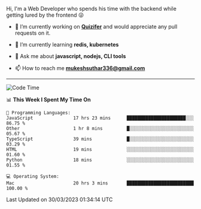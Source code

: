 Hi, I'm a Web Developer who spends his time with the backend while getting lured by the frontend 😜

- 🔭 I’m currently working on **[Quizifer](https://github.com/SutharMukesh/Quizifer/)** and would appreciate any pull requests on it.

- 🌱 I’m currently learning **redis, kubernetes**

- 💬 Ask me about **javascript, nodejs, CLI tools**

- 📫 How to reach me **mukeshsuthar336@gmail.com**

---
<!--START_SECTION:waka-->
![Code Time](http://img.shields.io/badge/Code%20Time-2%2C212%20hrs%2028%20mins-blue)

📊 **This Week I Spent My Time On** 

```text
💬 Programming Languages: 
JavaScript               17 hrs 23 mins      ██████████████████████░░░   86.75 % 
Other                    1 hr 8 mins         █░░░░░░░░░░░░░░░░░░░░░░░░   05.67 % 
TypeScript               39 mins             █░░░░░░░░░░░░░░░░░░░░░░░░   03.29 % 
HTML                     19 mins             ░░░░░░░░░░░░░░░░░░░░░░░░░   01.60 % 
Python                   18 mins             ░░░░░░░░░░░░░░░░░░░░░░░░░   01.55 % 

💻 Operating System: 
Mac                      20 hrs 3 mins       █████████████████████████   100.00 % 
```


 Last Updated on 30/03/2023 01:34:14 UTC
<!--END_SECTION:waka-->
